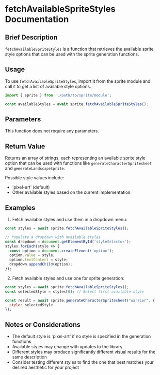 # fetchAvailableSpriteStyles Documentation

## Brief Description
`fetchAvailableSpriteStyles` is a function that retrieves the available sprite style options that can be used with the sprite generation functions.

## Usage
To use `fetchAvailableSpriteStyles`, import it from the sprite module and call it to get a list of available style options.

```javascript
import { sprite } from './path/to/sprite/module';

const availableStyles = await sprite.fetchAvailableSpriteStyles();
```

## Parameters
This function does not require any parameters.

## Return Value
Returns an array of strings, each representing an available sprite style option that can be used with functions like `generateCharacterSpritesheet` and `generateLandscapeSprite`.

Possible style values include:
- 'pixel-art' (default)
- Other available styles based on the current implementation

## Examples

1. Fetch available styles and use them in a dropdown menu:
```javascript
const styles = await sprite.fetchAvailableSpriteStyles();

// Populate a dropdown with available styles
const dropdown = document.getElementById('styleSelector');
styles.forEach(style => {
  const option = document.createElement('option');
  option.value = style;
  option.textContent = style;
  dropdown.appendChild(option);
});
```

2. Fetch available styles and use one for sprite generation:
```javascript
const styles = await sprite.fetchAvailableSpriteStyles();
const selectedStyle = styles[0]; // Select first available style

const result = await sprite.generateCharacterSpritesheet("warrior", {
  style: selectedStyle
});
```

## Notes or Considerations
- The default style is 'pixel-art' if no style is specified in the generation functions
- Available styles may change with updates to the library
- Different styles may produce significantly different visual results for the same description
- Consider testing different styles to find the one that best matches your desired aesthetic for your project